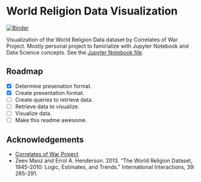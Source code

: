 
# World Religion Data Visualization

[![Binder](https://mybinder.org/badge_logo.svg)](https://mybinder.org/v2/gh/saberzero1/world-religion-data-visualization/HEAD?urlpath=https%3A%2F%2Fgithub.com%2Fsaberzero1%2Fworld-religion-data-visualization%2Fblob%2Fmain%2Findex.ipynb)

Visualization of the World Religion Data dataset by Correlates of War Project.
Mostly personal project to famirialize with Jupyter Notebook and Data Science concepts.
See the [Jupyter Notebook file](index.ipynb).

## Roadmap

 - [x] Determine presenation format.
 - [x] Create presentation format.
 - [ ] Create queries to retrieve data.
 - [ ] Retrieve data to visualize.
 - [ ] Visualize data.
 - [ ] Make this readme awesome.

## Acknowledgements

 - [Correlates of War Project](https://correlatesofwar.org)
 - Zeev Maoz and Errol A. Henderson. 2013. “The World Religion Dataset, 1945-2010: Logic, Estimates, and Trends.” International Interactions, 39: 265-291. 
  
